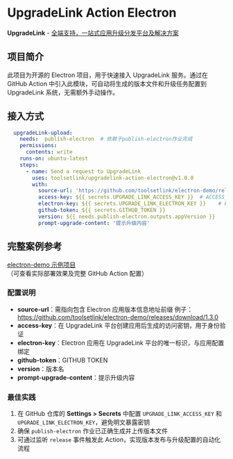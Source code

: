 # UpgradeLink Action Electron

**UpgradeLink** - [全端支持，一站式应用升级分发平台及解决方案](http://upgrade.toolsetlink.com/)

## 项目简介
此项目为开源的 Electron 项目，用于快速接入 UpgradeLink 服务。通过在 GitHub Action 中引入此模块，可自动将生成的版本文件和升级任务配置到 UpgradeLink 系统，无需额外手动操作。

## 接入方式
```yaml
  upgradeLink-upload:
    needs:  publish-electron  # 依赖于publish-electron作业完成
    permissions:
      contents: write 
    runs-on: ubuntu-latest
    steps:
      - name: Send a request to UpgradeLink
        uses: toolsetlink/upgradelink-action-electron@v1.0.0
        with:
          source-url: 'https://github.com/toolsetlink/electron-demo/releases/download/${{ needs.publish-electron.outputs.appVersion }}'
          access-key: ${{ secrets.UPGRADE_LINK_ACCESS_KEY }}  # ACCESS_KEY  密钥key
          electron-key: ${{ secrets.UPGRADE_LINK_ELECTRON_KEY }}    # ELECTRON_KEY electron 应用唯一标识
          github-token: ${{ secrets.GITHUB_TOKEN }}
          version: ${{ needs.publish-electron.outputs.appVersion }}
          prompt-upgrade-content: '提示升级内容'
```


## 完整案例参考
[electron-demo 示例项目](http://upgrade.toolsetlink.com/)  
（可查看实际部署效果及完整 GitHub Action 配置）


### 配置说明
- **source-url**：需指向包含 Electron 应用版本信息地址前缀 例子：https://github.com/toolsetlink/electron-demo/releases/download/1.3.0
- **access-key**：在 UpgradeLink 平台创建应用后生成的访问密钥，用于身份验证
- **electron-key**：Electron 应用在 UpgradeLink 平台的唯一标识，与应用配置绑定
- **github-token**：GITHUB TOKEN
- **version**：版本名
- **prompt-upgrade-content**：提示升级内容


### 最佳实践
1. 在 GitHub 仓库的 **Settings > Secrets** 中配置 `UPGRADE_LINK_ACCESS_KEY` 和 `UPGRADE_LINK_ELECTRON_KEY`，避免明文暴露密钥
2. 确保 `publish-electron` 作业已正确生成并上传版本文件
3. 可通过监听 `release` 事件触发此 Action，实现版本发布与升级配置的自动化流程